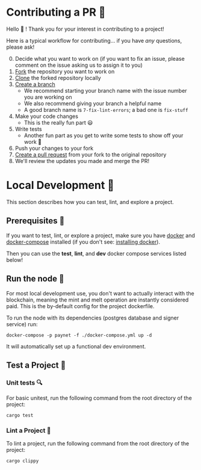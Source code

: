 # Contributing a PR 🥇 

Hello 👋 ! Thank you for your interest in contributing to a project!

Here is a typical workflow for contributing... if you have *any* questions, please ask!

0. Decide what you want to work on (if you want to fix an issue, please comment on the issue asking us to assign it to you)
1. [Fork][fork] the repository you want to work on
2. [Clone][clone] the forked repository locally
3. [Create a branch][branch]
    - We recommend starting your branch name with the issue number you are working on
    - We also recommend giving your branch a helpful name
    - A good branch name is `7-fix-lint-errors`; a bad one is `fix-stuff`
4. Make your code changes
    - This is the really fun part 😃
5. Write tests
    - Another fun part as you get to write some tests to show off your work 🚀
6. Push your changes to your fork
7. [Create a pull request][pr] from your fork to the original repository
8. We'll review the updates you made and merge the PR!

# Local Development 🐳

This section describes how you can test, lint, and explore a project.

## Prerequisites 📝  

If you want to test, lint, or explore a project, make sure you have [docker][docker] and [docker-compose][docker-compose] installed (if you don't see: [installing docker][docker-install]).

Then you can use the **test**, **lint**, and **dev** docker compose services listed below!

## Run the node 🧮

For most local development use, you don't want to actually interact with the blockchain, meaning the mint and melt operation are instantly considered paid. This is the by-default config for the project dockerfile.

To run the node with its dependencies (postgres database and signer service) run:

```shell
docker-compose -p paynet -f ./docker-compose.yml up -d
```

It will automatically set up a functional dev environment.

## Test a Project 🧪

### Unit tests 🔍

For basic unitest, run the following command from the root directory of the project:

```shell
cargo test
```

### Lint a Project 🧹

To lint a project, run the following command from the root directory of the project:

```shell
cargo clippy
```

[fork]: https://docs.github.com/en/github/getting-started-with-github/fork-a-repo
[clone]: https://docs.github.com/en/github/creating-cloning-and-archiving-repositories/cloning-a-repository
[branch]: https://git-scm.com/book/en/v2/Git-Branching-Basic-Branching-and-Merging
[pr]: https://docs.github.com/en/github/collaborating-with-issues-and-pull-requests/creating-a-pull-request-from-a-fork
[docker-compose]: https://docs.docker.com/compose/
[docker-install]: https://docs.docker.com/get-docker/
[docker]: https://www.docker.com/get-started
